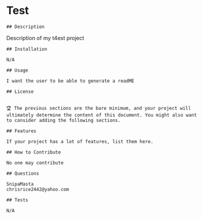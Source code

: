 # Test

    ## Description
    
   Description of my t4est project
    
    ## Installation
    
    N/A
    
    ## Usage
    
    I want the user to be able to generate a readME
    
    ## License

    
    🏆 The previous sections are the bare minimum, and your project will ultimately determine the content of this document. You might also want to consider adding the following sections.
    
    ## Features
    
    If your project has a lot of features, list them here.
    
    ## How to Contribute

    No one may contribute

    ## Questions

    SnipaMasta
    chrisrice2442@yahoo.com
    
    ## Tests
    
    N/A